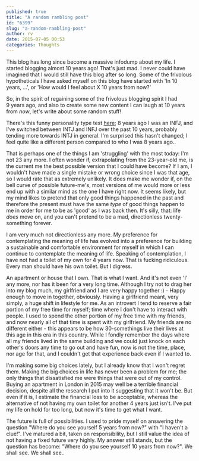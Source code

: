 ```yaml
---
published: true
title: "A random rambling post"
id: "6399"
slug: "a-random-rambling-post"
author: rv
date: 2015-07-05 00:53
categories: Thoughts
---
```

This blog has long since become a massive infodump about my life. I started blogging almost 10 years ago! That's just mad. I never could have imagined that I would still have this blog after so long. Some of the frivolous hypotheticals I have asked myself on this blog have started with 'In 10 years, ...', or 'How would I feel about X 10 years from now?'

So, in the spirit of regaining some of the frivolous blogging spirit I had 9 years ago, and also to create some new content I can laugh at 10 years from <em>now</em>, let's write about some random stuff!

There's this funny personality type test <a href="http://www.humanmetrics.com/cgi-win/JTypes2.asp" target="_blank">here</a>; 8 years ago I was an INFJ, and I've switched between INTJ and INFJ over the past 10 years, probably tending more towards INTJ in general. I'm surprised this hasn't changed; I feel quite like a different person compared to who I was 8 years ago..

That is perhaps one of the things I am 'struggling' with the most today: I'm not 23 any more. I often wonder if, extrapolating from the 23-year-old me, is the current me the best possible version that I could have become? If I am, I wouldn't have made a single mistake or wrong choice since I was that age, so I would rate that as extremely unlikely. It does make me wonder if, on the bell curve of possible future-me's, most versions of me would more or less end up with a similar mind as the one I have right now. It seems likely, but my mind likes to pretend that only good things happened in the past and therefore the present must have the same <em>type </em>of good things happen to me in order for me to be as 'good' as I was back then. It's silly, that: life <em>does</em> move on, and you can't pretend to be a mad, directionless twenty-something forever.

I am very much not directionless any more. My preference for contemplating the meaning of life has evolved into a preference for building a sustainable and comfortable environment for myself in which I can continue to contemplate the meaning of life. Speaking of contemplation, I have not had a toilet of my own for 4 years now. That is fucking ridiculous. Every man should have his own toilet. But I digress.

An apartment or house that I own. That is what I want. And it's not even 'I' any more, nor has it been for a very long time. Although I try not to drag her into my blog much, my girlfriend and I are very happy together :) - Happy enough to move in together, obviously. Having a girlfriend meant, very simply, a huge shift in lifestyle for me. As an introvert I tend to reserve a fair portion of my free time for myself; time where I don't have to interact with people. I used to spend the other portion of my free time with my friends, and now nearly all of that time is spent with my girlfriend. My friends are no different either - this appears to be how 30-somethings live their lives at this age in this era in this country. While I fondly remember the days where all my friends lived in the same building and we could just knock on each other's doors any time to go out and have fun, now is not the time, place, nor age for that, and I couldn't get that experience back even if I wanted to.

I'm making some big choices lately, but I already know that I won't regret them. Making the big choices in life has never been a problem for me; the only things that dissatisfied me were things that were out of my control. Buying an apartment in London in 2015 may well be a terrible financial decision, despite all the research I put into it suggesting that it won't be. But even if it is, I estimate the financial loss to be acceptable, whereas the alternative of not having my own toilet for another 4 years just isn't. I've put my life on hold for too long, but now it's time to get what I want.

The future is full of possibilities. I used to pride myself on answering the question "Where do you see yourself 5 years from now?" with "I haven't a clue!". I've matured a bit, taken on responsibility, but I still value the idea of not having a fixed future very highly. My answer still stands, but the question has become: "Where do you see yourself 10 years from now?". We shall see. We shall see..

&nbsp;
